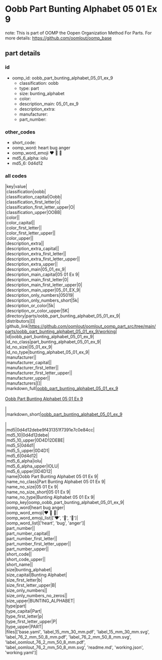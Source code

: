 # Oobb Part Bunting Alphabet 05 01 Ex 9  

note: This is part of OOMP the Oopen Organization Method For Parts. For more details: https://github.com/oomlout/oomp_base

##  part details





### id
* oomp_id: oobb_part_bunting_alphabet_05_01_ex_9
  * classification: oobb
  * type: part
  * size: bunting_alphabet
  * color: 
  * description_main: 05_01_ex_9
  * description_extra: 
  * manufacturer: 
  * part_number: 

### other_codes
* short_code: 
* oomp_word: heart bug anger
* oomp_word_emoji :heart: :bug: :anger:
* md5_6_alpha: iolu
* md5_6: 0d4d12

### all codes 
|key|value|  
|classification|oobb|  
|classification_capital|Oobb|  
|classification_first_letter|o|  
|classification_first_letter_upper|O|  
|classification_upper|OOBB|  
|color||  
|color_capital||  
|color_first_letter||  
|color_first_letter_upper||  
|color_upper||  
|description_extra||  
|description_extra_capital||  
|description_extra_first_letter||  
|description_extra_first_letter_upper||  
|description_extra_upper||  
|description_main|05_01_ex_9|  
|description_main_capital|05 01 Ex 9|  
|description_main_first_letter|0|  
|description_main_first_letter_upper|0|  
|description_main_upper|05_01_EX_9|  
|description_only_numbers|05019|  
|description_only_numbers_short|5k|  
|description_or_color|5k|  
|description_or_color_upper|5K|  
|directory|parts/oobb_part_bunting_alphabet_05_01_ex_9|  
|distributors|[]|  
|github_link|https://github.com/oomlout/oomlout_oomp_part_src/tree/main/parts/oobb_part_bunting_alphabet_05_01_ex_9/working|  
|id|oobb_part_bunting_alphabet_05_01_ex_9|  
|id_no_class|part_bunting_alphabet_05_01_ex_9|  
|id_no_size|05_01_ex_9|  
|id_no_type|bunting_alphabet_05_01_ex_9|  
|manufacturer||  
|manufacturer_capital||  
|manufacturer_first_letter||  
|manufacturer_first_letter_upper||  
|manufacturer_upper||  
|manufacturers|[]|  
|markdown_full|[oobb_part_bunting_alphabet_05_01_ex_9](https://github.com/oomlout/oomlout_oomp_part_src/tree/main/parts/oobb_part_bunting_alphabet_05_01_ex_9/working)<br>[](https://github.com/oomlout/oomlout_oomp_part_src/tree/main/parts/oobb_part_bunting_alphabet_05_01_ex_9/working)<br>[Oobb Part Bunting Alphabet 05 01 Ex 9](https://github.com/oomlout/oomlout_oomp_part_src/tree/main/parts/oobb_part_bunting_alphabet_05_01_ex_9/working)<br><br>|  
|markdown_short|[oobb_part_bunting_alphabet_05_01_ex_9](https://github.com/oomlout/oomlout_oomp_part_src/tree/main/parts/oobb_part_bunting_alphabet_05_01_ex_9/working)<br><br>|  
|md5|0d4d12debe9f431351f7391e7c0e84cc|  
|md5_10|0d4d12debe|  
|md5_10_upper|0D4D12DEBE|  
|md5_5|0d4d1|  
|md5_5_upper|0D4D1|  
|md5_6|0d4d12|  
|md5_6_alpha|iolu|  
|md5_6_alpha_upper|IOLU|  
|md5_6_upper|0D4D12|  
|name|Oobb Part Bunting Alphabet 05 01 Ex 9|  
|name_no_class|Part Bunting Alphabet 05 01 Ex 9|  
|name_no_size|05 01 Ex 9|  
|name_no_size_short|05 01 Ex 9|  
|name_no_type|Bunting Alphabet 05 01 Ex 9|  
|oomp_key|oomp_oobb_part_bunting_alphabet_05_01_ex_9|  
|oomp_word|heart bug anger|  
|oomp_word_emoji|:heart: :bug: :anger:|  
|oomp_word_emoji_list|[':heart:', ':bug:', ':anger:']|  
|oomp_word_list|['heart', 'bug', 'anger']|  
|part_number||  
|part_number_capital||  
|part_number_first_letter||  
|part_number_first_letter_upper||  
|part_number_upper||  
|short_code||  
|short_code_upper||  
|short_name||  
|size|bunting_alphabet|  
|size_capital|Bunting Alphabet|  
|size_first_letter|b|  
|size_first_letter_upper|B|  
|size_only_numbers||  
|size_only_numbers_no_zeros||  
|size_upper|BUNTING_ALPHABET|  
|type|part|  
|type_capital|Part|  
|type_first_letter|p|  
|type_first_letter_upper|P|  
|type_upper|PART|  
|files|['base.yaml', 'label_15_mm_30_mm.pdf', 'label_15_mm_30_mm.svg', 'label_76_2_mm_50_8_mm.pdf', 'label_76_2_mm_50_8_mm.svg', 'label_oomlout_76_2_mm_50_8_mm.pdf', 'label_oomlout_76_2_mm_50_8_mm.svg', 'readme.md', 'working.json', 'working.yaml']|  
